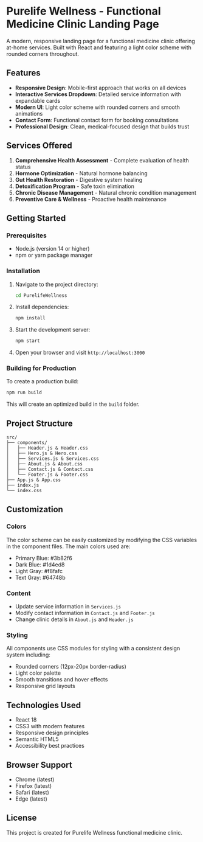 # Purelife Wellness - Functional Medicine Clinic Landing Page

A modern, responsive landing page for a functional medicine clinic offering at-home services. Built with React and featuring a light color scheme with rounded corners throughout.

## Features

- **Responsive Design**: Mobile-first approach that works on all devices
- **Interactive Services Dropdown**: Detailed service information with expandable cards
- **Modern UI**: Light color scheme with rounded corners and smooth animations
- **Contact Form**: Functional contact form for booking consultations
- **Professional Design**: Clean, medical-focused design that builds trust

## Services Offered

1. **Comprehensive Health Assessment** - Complete evaluation of health status
2. **Hormone Optimization** - Natural hormone balancing
3. **Gut Health Restoration** - Digestive system healing
4. **Detoxification Program** - Safe toxin elimination
5. **Chronic Disease Management** - Natural chronic condition management
6. **Preventive Care & Wellness** - Proactive health maintenance

## Getting Started

### Prerequisites

- Node.js (version 14 or higher)
- npm or yarn package manager

### Installation

1. Navigate to the project directory:
   ```bash
   cd PurelifeWellness
   ```

2. Install dependencies:
   ```bash
   npm install
   ```

3. Start the development server:
   ```bash
   npm start
   ```

4. Open your browser and visit `http://localhost:3000`

### Building for Production

To create a production build:

```bash
npm run build
```

This will create an optimized build in the `build` folder.

## Project Structure

```
src/
├── components/
│   ├── Header.js & Header.css
│   ├── Hero.js & Hero.css
│   ├── Services.js & Services.css
│   ├── About.js & About.css
│   ├── Contact.js & Contact.css
│   └── Footer.js & Footer.css
├── App.js & App.css
├── index.js
└── index.css
```

## Customization

### Colors
The color scheme can be easily customized by modifying the CSS variables in the component files. The main colors used are:
- Primary Blue: #3b82f6
- Dark Blue: #1d4ed8
- Light Gray: #f8fafc
- Text Gray: #64748b

### Content
- Update service information in `Services.js`
- Modify contact information in `Contact.js` and `Footer.js`
- Change clinic details in `About.js` and `Header.js`

### Styling
All components use CSS modules for styling with a consistent design system including:
- Rounded corners (12px-20px border-radius)
- Light color palette
- Smooth transitions and hover effects
- Responsive grid layouts

## Technologies Used

- React 18
- CSS3 with modern features
- Responsive design principles
- Semantic HTML5
- Accessibility best practices

## Browser Support

- Chrome (latest)
- Firefox (latest)
- Safari (latest)
- Edge (latest)

## License

This project is created for Purelife Wellness functional medicine clinic.
